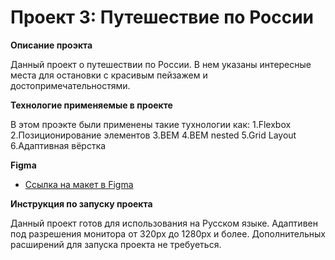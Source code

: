 # Проект 3: Путешествие по России

**Описание проэкта**

Данный проект о путешествии по России. В нем указаны интересные места для остановки с красивым пейзажем и достопримечательностями.


**Технологие применяемые в проекте**

В этом проэкте были применены такие тухнологии как:
1.Flexbox
2.Позиционирование элементов
3.BEM
4.BEM nested
5.Grid Layout
6.Адаптивная вёрстка


**Figma**

* [Ссылка на макет в Figma](https://www.figma.com/file/OyRWEjU6wBwRe1hapzQoLx/Sprint-3%3A-Russia-%2F-desktop-%2B-mobile?node-id=28503%3A0)


**Инструкция по запуску проекта**

Данный проект готов для использования на Русском языке. Адаптивен под разрешения монитора от 320px до 1280px и более. Дополнительных расширений для запуска проекта не требуеться.